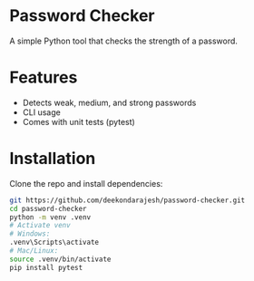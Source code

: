 # Password Checker

A simple Python tool that checks the strength of a password.

# Features
- Detects weak, medium, and strong passwords
- CLI usage
- Comes with unit tests (pytest)

# Installation
Clone the repo and install dependencies:

```bash
git https://github.com/deekondarajesh/password-checker.git
cd password-checker
python -m venv .venv
# Activate venv
# Windows:
.venv\Scripts\activate
# Mac/Linux:
source .venv/bin/activate
pip install pytest
